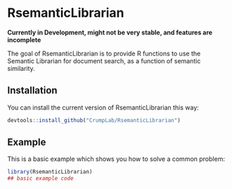 # RsemanticLibrarian

<!-- badges: start -->
<!-- badges: end -->

**Currently in Development, might not be very stable, and features are incomplete**

The goal of RsemanticLibrarian is to provide R functions to use the Semantic Librarian for document search, as a function of semantic similarity.

## Installation

You can install the current version of RsemanticLibrarian this way:

``` r
devtools::install_github("CrumpLab/RsemanticLibrarian")
```

## Example

This is a basic example which shows you how to solve a common problem:

``` r
library(RsemanticLibrarian)
## basic example code
```

